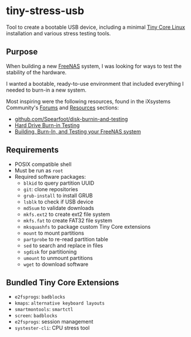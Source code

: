 # tiny-stress-usb

Tool to create a bootable USB device, including a minimal [Tiny Core Linux](http://tinycorelinux.net/) installation and various stress testing tools.

## Purpose

When building a new [FreeNAS](https://www.freenas.org/) system, I was looking for ways to test the stability of the hardware.

I wanted a bootable, ready-to-use environment that included everything I needed to burn-in a new system.

Most inspiring were the following resources, found in the iXsystems Community's [Forums](https://www.ixsystems.com/community/) and [Resources](https://www.ixsystems.com/community/resources/) sections:

* [github.com/Spearfoot/disk-burnin-and-testing](https://github.com/Spearfoot/disk-burnin-and-testing)
* [Hard Drive Burn-in Testing](https://www.ixsystems.com/community/resources/hard-drive-burn-in-testing.92/)
* [Building, Burn-In, and Testing your FreeNAS system](https://www.ixsystems.com/community/threads/building-burn-in-and-testing-your-freenas-system.17750/)

## Requirements

* POSIX compatible shell
* Must be run as `root`
* Required software packages:
  * `blkid` to query partition UUID
  * `git`: clone repositories
  * `grub-install` to install GRUB
  * `lsblk` to check if USB device
  * `md5sum` to validate downloads
  * `mkfs.ext2` to create ext2 file system
  * `mkfs.fat` to create FAT32 file system
  * `mksquashfs` to package custom Tiny Core extensions
  * `mount` to mount partitions
  * `partprobe` to re-read partition table
  * `sed` to search and replace in files
  * `sgdisk` for partitioning
  * `umount` to unmount partitions
  * `wget` to download software

## Bundled Tiny Core Extensions

* `e2fsprogs`: `badblocks`
* `kmaps`: `alternative keyboard layouts`
* `smartmontools`: `smartctl`
* `screen`: `badblocks`
* `e2fsprogs`: session management
* `systester-cli`: CPU stress tool
